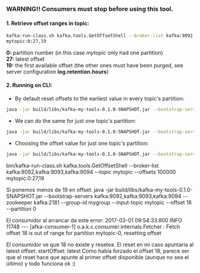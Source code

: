 ### WARNING!! Consumers must stop before using this tool.


#### 1. Retrieve offset ranges in topic:
```bash
kafka-run-class.sh kafka.tools.GetOffsetShell --broker-list kafka:9092,kafka:9093,kafka:9094  --topic mytopic --offsets 100000
mytopic:0:27,19
```

**0:** partition number (in this case *mytopic* only had one partition)  
**27:** latest offset  
**19:** the first available offset (the other ones must have been purged, see server configuration **log.retention.hours**)  

#### 2. Running on CLI: 
* By default reset offsets to the earliest value in every topic's partition:
```bash
java -jar build/libs/kafka-my-tools-0.1.0-SNAPSHOT.jar --bootstrap-servers kafka:9092,kafka:9093,kafka:9094 --zookeeper kafka:2181 --group-id mygroup --input-topic mytopic
```

* We can do the same for just one topic's partition:
```bash
java -jar build/libs/kafka-my-tools-0.1.0-SNAPSHOT.jar --bootstrap-servers kafka:9092,kafka:9093,kafka:9094 --zookeeper kafka:2181 --group-id mygroup --input-topic mytopic --partition 0
```

* Choosing the offset value for just one topic's partition:
```bash
java -jar build/libs/kafka-my-tools-0.1.0-SNAPSHOT.jar --bootstrap-servers kafka:9092,kafka:9093,kafka:9094 --zookeeper kafka:2181 --group-id mygroup --input-topic mytopic --offset 24 --partition 0
```




bin/kafka-run-class.sh kafka.tools.GetOffsetShell --broker-list kafka:9092,kafka:9093,kafka:9094  --topic mytopic --offsets 100000
mytopic:0:27,19

Si ponemos menos de 19 en offset:
java -jar build/libs/kafka-my-tools-0.1.0-SNAPSHOT.jar --bootstrap-servers kafka:9092,kafka:9093,kafka:9094 --zookeeper kafka:2181 --group-id mygroup --input-topic mytopic --offset 18 --partition 0

El consumidor al arrancar da este error:
2017-03-01 09:54:33.800  INFO 11748 --- [afka-consumer-1] o.a.k.c.consumer.internals.Fetcher       : Fetch offset 18 is out of range for partition mytopic-0, resetting offset

El consumidor ve que 18 no existe y resetea. El reset en mi caso apuntaría al latest offset: startOffset: latest
Como había forzado el offset 18, parece ser que el reset hace que apunte al primer offset disponible (aunque no sea el último) y todo funciona ok :)


